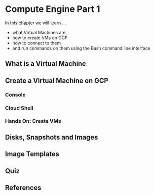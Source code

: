 # Compute Engine Part 1

In this chapter we will learn ...

* what Virtual Machines are
* how to create VMs on GCP
* how to connect to them
* and run commands on them using the Bash command line interface



## What is a Virtual Machine



## Create a Virtual Machine on GCP

### Console

### Cloud Shell

### Hands On: Create VMs

## Disks, Snapshots and Images

## Image Templates

## Quiz

## References

